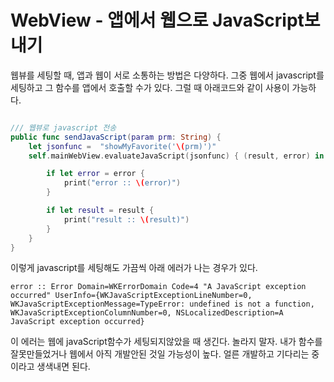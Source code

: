 
# WebView - 앱에서 웹으로 JavaScript보내기

 웹뷰를 세팅할 때, 앱과 웹이 서로 소통하는 방법은 다양하다. 
 그중 웹에서 javascript를 세팅하고 그 함수를 앱에서 호출할 수가 있다.
 그럴 때 아래코드와 같이 사용이 가능하다. 

```swift

/// 웹뷰로 javascript 전송
public func sendJavaScript(param prm: String) {
    let jsonfunc =  "showMyFavorite('\(prm)')"
    self.mainWebView.evaluateJavaScript(jsonfunc) { (result, error) in

        if let error = error {
            print("error :: \(error)")
        }

        if let result = result {
            print("result :: \(result)")
        }
    }
}

```
이렇게 javascript를 세팅해도 가끔씩 아래 에러가 나는 경우가 있다.

```
error :: Error Domain=WKErrorDomain Code=4 "A JavaScript exception occurred" UserInfo={WKJavaScriptExceptionLineNumber=0, WKJavaScriptExceptionMessage=TypeError: undefined is not a function, WKJavaScriptExceptionColumnNumber=0, NSLocalizedDescription=A JavaScript exception occurred}
```

이 에러는 웹에 javaScript함수가 세팅되지않았을 때 생긴다. 놀라지 말자. 
내가 함수를 잘못만들었거나 웹에서 아직 개발안된 것일 가능성이 높다. 얼른 개발하고 기다리는 중이라고 생색내면 된다. 
